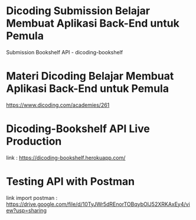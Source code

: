 # Dicoding Submission Belajar Membuat Aplikasi Back-End untuk Pemula
Submission Bookshelf API - dicoding-bookshelf

# Materi Dicoding Belajar Membuat Aplikasi Back-End untuk Pemula
https://www.dicoding.com/academies/261

# Dicoding-Bookshelf API Live Production 
link : https://dicoding-bookshelf.herokuapp.com/

# Testing API with Postman
link import postman : https://drive.google.com/file/d/10TyJWr5dREnorTOBqybOlJ52XRKAxEy4/view?usp=sharing


